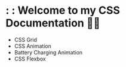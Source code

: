 # : : Welcome to my CSS Documentation :raising_hand_woman:

- CSS Grid
- CSS Animation
- Battery Charging Animation
- CSS Flexbox
